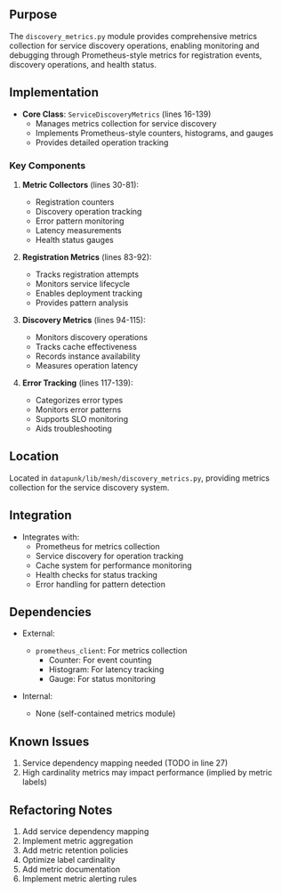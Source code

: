 ## Purpose

The `discovery_metrics.py` module provides comprehensive metrics collection for service discovery operations, enabling monitoring and debugging through Prometheus-style metrics for registration events, discovery operations, and health status.

## Implementation

- **Core Class**: `ServiceDiscoveryMetrics` (lines 16-139)
  - Manages metrics collection for service discovery
  - Implements Prometheus-style counters, histograms, and gauges
  - Provides detailed operation tracking

### Key Components

1. **Metric Collectors** (lines 30-81):

   - Registration counters
   - Discovery operation tracking
   - Error pattern monitoring
   - Latency measurements
   - Health status gauges

2. **Registration Metrics** (lines 83-92):

   - Tracks registration attempts
   - Monitors service lifecycle
   - Enables deployment tracking
   - Provides pattern analysis

3. **Discovery Metrics** (lines 94-115):

   - Monitors discovery operations
   - Tracks cache effectiveness
   - Records instance availability
   - Measures operation latency

4. **Error Tracking** (lines 117-139):
   - Categorizes error types
   - Monitors error patterns
   - Supports SLO monitoring
   - Aids troubleshooting

## Location

Located in `datapunk/lib/mesh/discovery_metrics.py`, providing metrics collection for the service discovery system.

## Integration

- Integrates with:
  - Prometheus for metrics collection
  - Service discovery for operation tracking
  - Cache system for performance monitoring
  - Health checks for status tracking
  - Error handling for pattern detection

## Dependencies

- External:

  - `prometheus_client`: For metrics collection
    - Counter: For event counting
    - Histogram: For latency tracking
    - Gauge: For status monitoring

- Internal:
  - None (self-contained metrics module)

## Known Issues

1. Service dependency mapping needed (TODO in line 27)
2. High cardinality metrics may impact performance (implied by metric labels)

## Refactoring Notes

1. Add service dependency mapping
2. Implement metric aggregation
3. Add metric retention policies
4. Optimize label cardinality
5. Add metric documentation
6. Implement metric alerting rules

